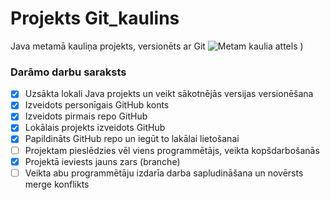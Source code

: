 # Projekts Git_kaulins
Java metamā kauliņa projekts, versionēts ar Git
![Metam kaulia attels](https://user-images.githubusercontent.com/128358326/226347568-3c1cf6de-e511-4fd2-93a1-c062c4e67eae.png)
)

### **Darāmo darbu saraksts**
- [x] Uzsākta lokali Java projekts un veikt sākotnējās versijas versionēšana
- [x] Izveidots personīgais GitHub konts
- [x] Izveidots pirmais repo GitHub
- [x] Lokālais projekts izveidots GitHub
- [x] Papildināts GitHub repo un iegūt to lakālai lietošanai
- [ ] Projektam pieslēdzies vēl viens programmētājs, veikta kopšdarbošanās
- [x] Projektā ieviests jauns zars (branche)
- [ ] Veikta abu programmētāju izdarīa darba sapludināšana un novērsts merge konflikts
